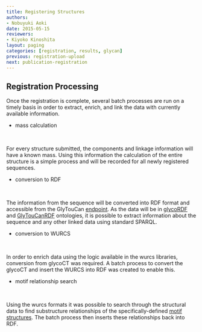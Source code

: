 ```yaml
---
title: Registering Structures
authors:
- Nobuyuki Aoki
date: 2015-05-15
reviewers:
- Kiyoko Kinoshita
layout: paging
categories: [registration, results, glycan]
previous: registration-upload
next: publication-registration
---
```


Registration Processing
------------

  Once the registration is complete, several batch processes are run on a timely basis in order to extract, enrich, and link the data with currently available information.  

* mass calculation

<br>

For every structure submitted, the components and linkage information will have a known mass.  Using this information the calculation of the entire structure is a simple process and will be recorded for all newly registered sequences.

* conversion to RDF

<br>

The information from the sequence will be converted into RDF format and accessible from the GlyTouCan [endpoint](http://ts.glytoucan.org/sparql).  As the data will be in [glycoRDF](http://glycoinfo.org/glycoRDF) and [GlyTouCanRDF](http://glycoinfo.org/rdf) ontologies, it is possible to extract information about the sequence and any other linked data using standard SPARQL.

* conversion to WURCS

<br>

In order to enrich data using the logic available in the wurcs libraries, conversion from glycoCT was required.  A batch process to convert the glycoCT and insert the WURCS into RDF was created to enable this.

* motif relationship search

<br>

Using the wurcs formats it was possible to search through the structural data to find substructure relationships of the specifically-defined [motif structures](http://www.glytoucan.org/Motifs/listAll).  The batch process then inserts these relationships back into RDF.
